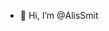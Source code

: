 - 👋 Hi, I’m @AlisSmit

<!---
AlisSmit/AlisSmit is a ✨ special ✨ repository because its `README.md` (this file) appears on your GitHub profile.
You can click the Preview link to take a look at your changes.
--->
